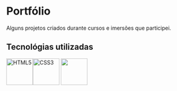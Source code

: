# Portfólio
Alguns projetos criados durante cursos e imersões que participei.

## Tecnológias utilizadas

<img src="https://cdn.jsdelivr.net/gh/devicons/devicon/icons/html5/html5-original.svg" alt="HTML5" width="70"/><img src="https://cdn.jsdelivr.net/gh/devicons/devicon/icons/css3/css3-original.svg" alt="CSS3" width="70"/>
<img src="https://cdn.jsdelivr.net/gh/devicons/devicon@latest/icons/javascript/javascript-original.svg" width="70" />
